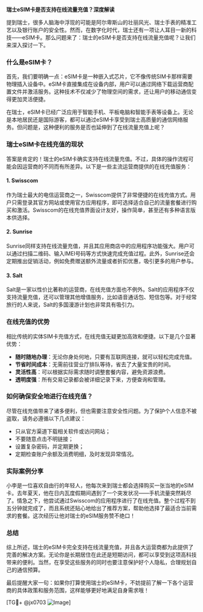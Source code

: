 **瑞士eSIM卡是否支持在线流量充值？深度解读**

提到瑞士，很多人脑海中浮现的可能是阿尔卑斯山的壮丽风光、瑞士手表的精准工艺以及银行账户的安全性。然而，在数字化时代，瑞士还有一项让人耳目一新的科技——eSIM卡。那么问题来了：瑞士的eSIM卡是否支持在线流量充值呢？让我们来深入探讨一下。

### 什么是eSIM卡？

首先，我们要明确一点：eSIM卡是一种嵌入式芯片，它不像传统SIM卡那样需要物理插入设备中。eSIM卡直接集成在设备内部，用户可以通过网络下载运营商配置文件并激活服务。这种技术不仅减少了物理空间的需求，还让用户的移动通信变得更加灵活便捷。

在瑞士，eSIM卡已经广泛应用于智能手机、平板电脑和智能手表等设备上。无论是本地居民还是国际游客，都可以通过eSIM卡享受到瑞士高质量的通信网络服务。但问题是，这种便利的服务是否也延伸到了在线流量充值上呢？

### 瑞士eSIM卡在线充值的现状

答案是肯定的！瑞士的eSIM卡确实支持在线流量充值。不过，具体的操作流程可能会因运营商的不同而有所差异。以下是一些主流运营商提供的在线充值服务：

#### 1. Swisscom
作为瑞士最大的电信运营商之一，Swisscom提供了非常便捷的在线充值方式。用户只需登录其官方网站或使用官方应用程序，即可选择适合自己的流量套餐进行购买和激活。Swisscom的在线充值界面设计友好，操作简单，甚至还有多种语言版本供选择。

#### 2. Sunrise
Sunrise同样支持在线流量充值，并且其应用商店中的应用程序功能强大。用户可以通过扫描二维码、输入IMEI号码等方式快速完成充值过程。此外，Sunrise还会定期推出促销活动，例如免费赠送额外流量或者折扣优惠，吸引更多的用户参与。

#### 3. Salt
Salt是一家以性价比著称的运营商，在线充值方面也不例外。Salt的应用程序不仅支持流量充值，还可以管理其他增值服务，比如语音通话包、短信包等。对于经常旅行的人来说，Salt的多国漫游计划也非常具有吸引力。

### 在线充值的优势

相比传统的实体SIM卡充值方式，在线充值无疑更加高效和便捷。以下是几个显著优势：

- **随时随地办理**：无论你身处何地，只要有互联网连接，就可以轻松完成充值。
- **节省时间成本**：无需前往营业厅排队等待，省去了大量宝贵的时间。
- **灵活性高**：可以根据实际需求随时调整套餐内容，避免资源浪费。
- **透明度强**：所有交易记录都会被详细记录下来，方便查询和管理。

### 如何确保安全地进行在线充值？

尽管在线充值带来了诸多便利，但也需要注意安全性问题。为了保护个人信息不被盗取，请务必遵循以下几点建议：

- 只从官方渠道下载相关软件或访问网站；
- 不要随意点击不明链接；
- 设置复杂密码，并定期更换；
- 定期检查账户余额及消费明细，及时发现异常情况。

### 实际案例分享

小李是一位喜欢自由行的年轻人，他每次来到瑞士都会选择购买一张当地的eSIM卡。去年夏天，他在日内瓦度假期间遇到了一个突发状况——手机流量突然耗尽了。情急之下，他尝试通过Swisscom的应用程序进行了在线充值。整个过程不到五分钟就完成了，而且系统还贴心地给出了推荐方案，帮助他选择了最适合当前需求的套餐。这次经历让他对瑞士的eSIM服务赞不绝口！

### 总结

综上所述，瑞士的eSIM卡完全支持在线流量充值，并且各大运营商都为此提供了完善的解决方案。无论你是长期居住在此还是短期访问，都可以享受到这项高科技带来的便利。当然，在享受这些服务的同时也要注意保护好个人隐私，合理规划自己的通信预算。

最后提醒大家一句：如果你打算使用瑞士的eSIM卡，不妨提前了解一下各个运营商的具体政策和服务范围，这样能够更好地满足自身需求哦！

[TG💪+ @jx0703 ![Image](https://github.com/user-attachments/assets/dbca1d08-cadb-493c-b0ec-ad6f7a83f270)]